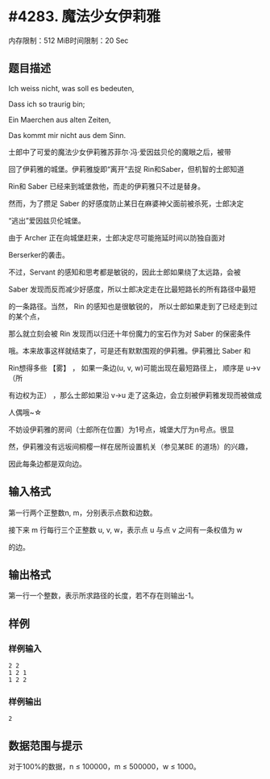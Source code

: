 # #4283. 魔法少女伊莉雅

内存限制：512 MiB时间限制：20 Sec

## 题目描述

Ich weiss nicht, was soll es bedeuten,

Dass ich so traurig bin;

Ein Maerchen aus alten Zeiten,

Das kommt mir nicht aus dem Sinn.

士郎中了可爱的魔法少女伊莉雅苏菲尔&middot;冯&middot;爱因兹贝伦的魔眼之后，被带

回了伊莉雅的城堡。伊莉雅旋即&ldquo;离开&rdquo;去捉 Rin和Saber，但机智的士郎知道

Rin和 Saber 已经来到城堡救他，而走的伊莉雅只不过是替身。

然而，为了攒足 Saber 的好感度防止某日在麻婆神父面前被杀死，士郎决定

&ldquo;逃出&rdquo;爱因兹贝伦城堡。

由于 Archer 正在向城堡赶来，士郎决定尽可能拖延时间以防独自面对

Berserker的袭击。

不过，Servant 的感知和思考都是敏锐的，因此士郎如果绕了太远路，会被

Saber 发现而反而减少好感度，所以士郎决定走在比最短路长的所有路径中最短

的一条路径。当然， Rin 的感知也是很敏锐的， 所以士郎如果走到了已经走到过的某个点，

那么就立刻会被 Rin 发现而以归还十年份魔力的宝石作为对 Saber 的保密条件

哦。本来故事这样就结束了，可是还有默默围观的伊莉雅。伊莉雅比 Saber 和

Rin想得多些 【雾】 ， 如果一条边(u, v, w)可能出现在最短路径上， 顺序是 u&rarr;v （所

有边权为正） ，那么士郎如果沿 v&rarr;u 走了这条边，会立刻被伊莉雅发现而被做成

人偶哦~☆

不妨设伊莉雅的房间（士郎所在位置）为1号点，城堡大厅为n号点。很显

然，伊莉雅没有远坂间桐樱一样在居所设置机关（参见某BE 的道场）的兴趣，

因此每条边都是双向边。

## 输入格式

第一行两个正整数n, m，分别表示点数和边数。

接下来 m 行每行三个正整数 u, v, w，表示点 u 与点 v 之间有一条权值为 w

的边。

## 输出格式

第一行一个整数，表示所求路径的长度，若不存在则输出-1。

## 样例

### 样例输入

    
    2 2
    1 2 1
    1 2 2
    

### 样例输出

    
    2
    

## 数据范围与提示

对于100%的数据，n &le; 100000，m &le; 500000，w &le; 1000。
